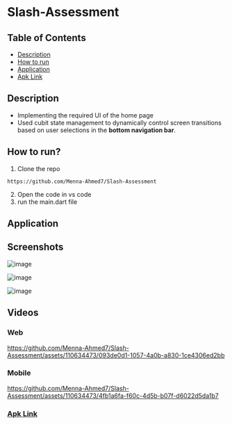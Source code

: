 # Slash-Assessment
## Table of Contents
- [Description](#Description)
- [How to run](#How-to-run)
- [Application](#Application)
- [Apk Link](#App-Link)
  
## Description <a name = "Description"></a>
* Implementing the required UI of the home page
* Used cubit state management to dynamically control screen transitions based on user selections in the **bottom navigation bar**.
## How to run? <a name = "How-to-run"></a>
1. Clone the repo
```
https://github.com/Menna-Ahmed7/Slash-Assessment
```
2. Open the code in vs code
3. run the main.dart file
## Application  <a name = "Application"></a>
## Screenshots
![image](https://github.com/Menna-Ahmed7/Slash-Assessment/assets/110634473/cdccca84-a160-4a21-b87b-6a925bc23995)

![image](https://github.com/Menna-Ahmed7/Slash-Assessment/assets/110634473/fc9a89b8-52ba-48fc-ac5f-e16075d79692)

![image](https://github.com/Menna-Ahmed7/Slash-Assessment/assets/110634473/c2a9216e-5473-4a4f-a9a8-ce664181dc45)
## Videos
### Web
https://github.com/Menna-Ahmed7/Slash-Assessment/assets/110634473/093de0d1-1057-4a0b-a830-1ce4306ed2bb
### Mobile
https://github.com/Menna-Ahmed7/Slash-Assessment/assets/110634473/4fb1a6fa-f60c-4d5b-b07f-d6022d5da1b7
### [Apk Link](https://drive.google.com/file/d/10lx_xLco_kKaFVxlImvtWj7sEB9reSu8/view?usp=drive_link) <a name = "App-Link"></a>


